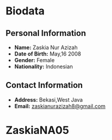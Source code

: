 # Biodata

## Personal Information
- **Name:** Zaskia Nur Azizah
- **Date of Birth:** May,16 2008
- **Gender:** Female
- **Nationality:** Indonesian                                                        

## Contact Information
- **Address:** Bekasi,West Java
- **Email:** zaskianurazizah8@gmail.com
  
# ZaskiaNA05
